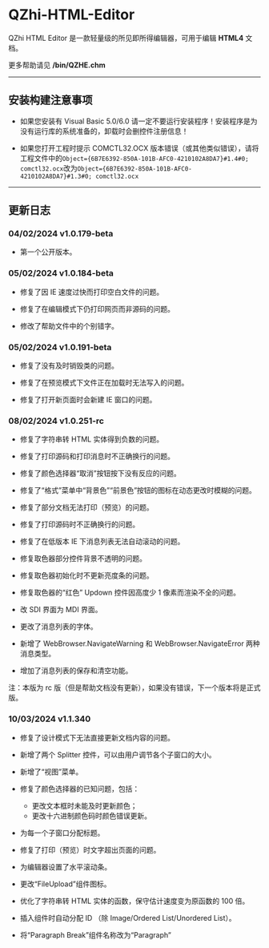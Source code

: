 # QZhi-HTML-Editor
QZhi HTML Editor 是一款轻量级的所见即所得编辑器，可用于编辑 **HTML4** 文档。

更多帮助请见 **/bin/QZHE.chm**

---

## 安装构建注意事项

* 如果您安装有 Visual Basic 5.0/6.0 请一定不要运行安装程序！安装程序是为没有运行库的系统准备的，卸载时会删控件注册信息！

* 如果您打开工程时提示 COMCTL32.OCX 版本错误（或其他类似错误），请将工程文件中的`Object={6B7E6392-850A-101B-AFC0-4210102A8DA7}#1.4#0; comctl32.ocx`改为`Object={6B7E6392-850A-101B-AFC0-4210102A8DA7}#1.3#0; comctl32.ocx`

---

## 更新日志

### 04/02/2024 v1.0.179-beta

* 第一个公开版本。

### 05/02/2024 v1.0.184-beta

* 修复了因 IE 速度过快而打印空白文件的问题。

* 修复了在编辑模式下仍打印网页而非源码的问题。

* 修改了帮助文件中的个别错字。

### 05/02/2024 v1.0.191-beta

* 修复了没有及时销毁类的问题。

* 修复了在预览模式下文件正在加载时无法写入的问题。

* 修复了打开新页面时会新建 IE 窗口的问题。

### 08/02/2024 v1.0.251-rc

* 修复了字符串转 HTML 实体得到负数的问题。

* 修复了打印源码和打印消息时不正确换行的问题。

* 修复了颜色选择器“取消”按钮按下没有反应的问题。

* 修复了“格式”菜单中“背景色”“前景色”按钮的图标在动态更改时模糊的问题。

* 修复了部分文档无法打印（预览）的问题。

* 修复了打印源码时不正确换行的问题。

* 修复了在低版本 IE 下消息列表无法自动滚动的问题。

* 修复取色器部分控件背景不透明的问题。

* 修复取色器初始化时不更新亮度条的问题。

* 修复取色器的“红色” Updown 控件因高度少 1 像素而渲染不全的问题。

* 改 SDI 界面为 MDI 界面。

* 更改了消息列表的字体。

* 新增了 WebBrowser.NavigateWarning 和 WebBrowser.NavigateError 两种消息类型。

* 增加了消息列表的保存和清空功能。

注：本版为 rc 版（但是帮助文档没有更新），如果没有错误，下一个版本将是正式版。

### 10/03/2024 v1.1.340

* 修复了设计模式下无法直接更新文档内容的问题。

* 新增了两个 Splitter 控件，可以由用户调节各个子窗口的大小。

* 新增了“视图”菜单。

* 修复了颜色选择器的已知问题，包括：
  + 更改文本框时未能及时更新颜色；
  + 更改十六进制颜色码时颜色错误更新。

* 为每一个子窗口分配标题。

* 修复了打印（预览）时文字超出页面的问题。

* 为编辑器设置了水平滚动条。

* 更改“FileUpload”组件图标。

* 优化了字符串转 HTML 实体的函数，保守估计速度变为原函数的 100 倍。

* 插入组件时自动分配 ID （除 Image/Ordered List/Unordered List）。

* 将“Paragraph Break”组件名称改为“Paragraph”
